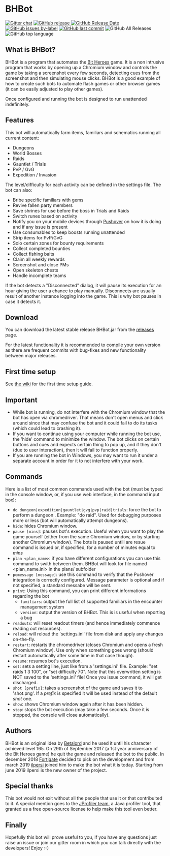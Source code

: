 # BHBot

[![Gitter chat](https://img.shields.io/gitter/room/ilpersi/BHBot.svg?color=red&style=popout)](https://gitter.im/BHBot/community)
[![GitHub release](https://img.shields.io/github/release/ilpersi/BHBot.svg?label=last%20release&style=popout) ![GitHub Release Date](https://img.shields.io/github/release-date/ilpersi/BHBot.svg?label=released&style=popout)](https://github.com/ilpersi/BHBot/releases/latest)
[![GitHub issues by-label](https://img.shields.io/github/issues/ilpersi/BHBot/bug.svg?label=bug%28s%29&style=popout)](https://github.com/ilpersi/BHBot/labels/bug)
[![GitHub last commit](https://img.shields.io/github/last-commit/ilpersi/BHBot.svg?style=popout)](https://github.com/ilpersi/BHBot/commits)
![GitHub All Releases](https://img.shields.io/github/downloads/ilpersi/BHBot/total.svg?label=total%20downloads&style=popout)
![GitHub top language](https://img.shields.io/github/languages/top/ilpersi/BHBot.svg?style=popout)

## What is BHBot?
BHBot is a program that automates the [Bit Heroes](http://www.kongregate.com/games/juppiomenz/bit-heroes) game.
It is a non intrusive program that works by opening up a Chromium window and controls the game by taking a screenshot every few seconds, detecting cues from the screenshot and
then simulating mouse clicks. BHBot is a good example of how to create such bots to automate flash games or other browser games
(it can be easily adjusted to play other games).

Once configured and running the bot is designed to run unattended indefinitely.

## Features
This bot will automatically farm items, familiars and schematics running all current content:
* Dungeons
* World Bosses
* Raids
* Gauntlet / Trials
* PvP / GvG
* Expedition / Invasion

The level/difficulty for each activity can be defined in the settings file. The bot can also:

* Bribe specific familiars with gems
* Revive fallen party members
* Save shrines for use before the boss in Trials and Raids
* Switch runes based on activity
* Notify you on your mobile devices through [Pushover](https://github.com/ilpersi/BHBot/wiki/Pushover-integration-Documentation) on how it is doing and if any issue is present
* Use consumables to keep boosts running unattended
* Strip items for PvP/GvG
* Solo certain zones for bounty requirements
* Collect completed bounties
* Collect fishing baits
* Claim all weekly rewards
* Screenshot and close PMs
* Open skeleton chests
* Handle incomplete teams

If the bot detects a "Disconnected" dialog, it will pause its execution for an hour giving the user a chance to play manually.
Disconnects are usually result of another instance logging into the game. This is why bot pauses in case it detects it.

## Download
You can download the latest stable release BHBot.jar from the [releases](https://github.com/ilpersi/BHBot/releases) page.

For the latest functionality it is recommended to compile your own version as there are frequent commits with bug-fixes and new functionality between major releases.

## First time setup

See [the wiki](https://github.com/ilpersi/BHBot/wiki) for the first time setup guide.

## Important

- While bot is running, do not interfere with the Chromium window that the bot has open via chromedriver. That means don't open menus and click around since that may confuse the bot and it could fail to do its tasks (which could lead to crashing it).
- If you want to continue using your computer while running the bot use, the 'hide' command to minimize the window. The bot clicks on certain buttons and cues and expects certain thing to pop up, and if they don't (due to user interaction), then it will fail to function properly. 
- If you are running the bot in Windows, you may want to run it under a separate account in order for it to not interfere with your work.

## Commands
Here is a list of most common commands used with the bot (must be typed in the console window, or, if you use web interface, in the
command input box):

- `do dungeon|expedition|gauntlet|gvg|pvp|raid|trials`: force the bot to perform a dungeon . Example: "do raid". Used for debugging purposes more or less (bot will automatically attempt dungeons).
- `hide`: hides Chromium window.
- `pause [mins]`: pauses bot's execution. Useful when you want to play the game yourself (either from the same Chromium window, or by starting another Chromium window). The bots is paused untill are resue command is issued or, if specified, for a number of minutes equal to _mins_
- `plan <plan_name>`: if you have different configurations you can use this command to swith between them. BHBot will look for file named <plan_name.ini> in the plans/ subfolder
- `pomessage [message]`: use this command to verify that the Pushover integration is correctly configured. Message parameter is optional and if not specified, a standard messabe will be sent.
- `print`: Using this command, you can print different informations regarding the bot
  - `familiars`: output the full list of supported familiars in the encounter management system
  - `version`: output the version of BHBot. This is is useful when reporting a bug
- `readouts`: will reset readout timers (and hence immediately commence reading out resources).
- `reload`: will reload the 'settings.ini' file from disk and apply any changes on-the-fly.
- `restart`: restarts the chromedriver (closes Chromium and opens a fresh Chromium window). Use only when something goes wrong (should restart automatically after some time in that case though).
- `resume`: resumes bot's execution.
- `set`: sets a setting line, just like from a 'settings.ini' file. Example: "set raids 1 3 100", or "set difficulty 70". Note that this overwritten setting is NOT saved to the 'settings.ini' file! Once you issue <reload> command, it will get discharged.
- `shot [prefix]`: takes a screenshot of the game and saves it to 'shot.png'. If a _prefix_ is specified it will be used instead of the default _shot_ one.
- `show`: shows Chromium window again after it has been hidden.
- `stop`: stops the bot execution (may take a few seconds. Once it is stopped, the console will close automatically).
  
## Authors
BHBot is an original idea by [Betalord](https://github.com/Betalord) and he used it until his character achieved level 165. On 29th of September 2017 (a 1st year anniversary of the Bit Heroes game) he quit the game and released the bot to the public. In december 2018 [Fortigate](https://github.com/Fortigate) decided to pick on the development and from march 2019 [ilpersi](https://github.com/ilpersi) joined him to make the bot what it is today. Starting from june 2019 ilpersi is the new owner of the project.

## Special thanks
This bot would not exit without all the people that use it or that contribuited to it. A special mention goes to the [JProfiler team](https://www.ej-technologies.com/products/jprofiler/overview.html), a Java profiler tool, that granted us a free open-source license to help make this tool even better.  

## Finally

Hopefully this bot will prove useful to you, if you have any questions just raise an issue or join our gitter room in which you can talk directly with the developers! Enjoy :-)
